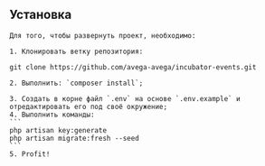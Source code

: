 ## Установка

    Для того, чтобы развернуть проект, необходимо:
    
    1. Клонировать ветку репозитория:
   ```
   git clone https://github.com/avega-avega/incubator-events.git
   ```
    2. Выполнить: `composer install`;
    
    3. Создать в корне файл `.env` на основе `.env.example` и отредактировать его под своё окружение; 
    4. Выполнить команды: 
    ```
    php artisan key:generate
    php artisan migrate:fresh --seed
    ```
    5. Profit! 